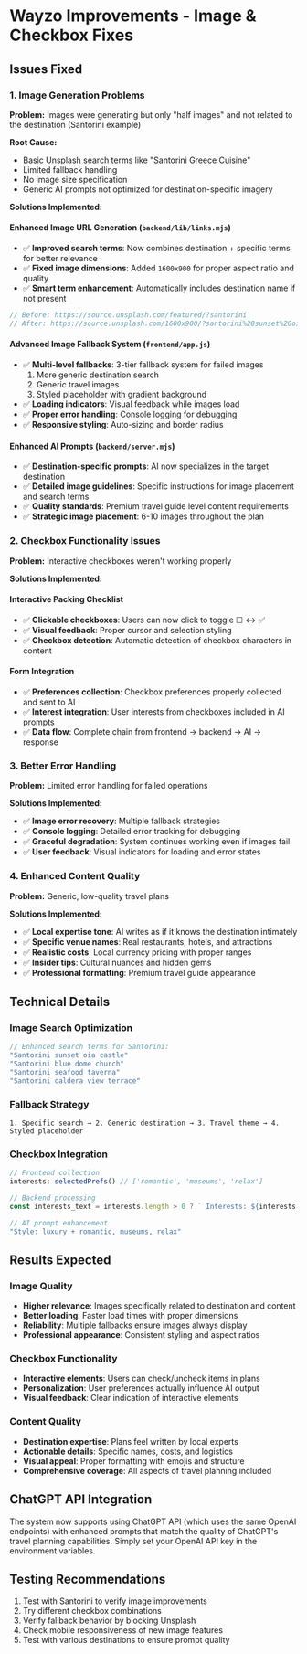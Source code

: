 # Wayzo Improvements - Image & Checkbox Fixes

## Issues Fixed

### 1. Image Generation Problems
**Problem:** Images were generating but only "half images" and not related to the destination (Santorini example)

**Root Cause:** 
- Basic Unsplash search terms like "Santorini Greece Cuisine" 
- Limited fallback handling
- No image size specification
- Generic AI prompts not optimized for destination-specific imagery

**Solutions Implemented:**

#### Enhanced Image URL Generation (`backend/lib/links.mjs`)
- ✅ **Improved search terms**: Now combines destination + specific terms for better relevance
- ✅ **Fixed image dimensions**: Added `1600x900` for proper aspect ratio and quality
- ✅ **Smart term enhancement**: Automatically includes destination name if not present

```javascript
// Before: https://source.unsplash.com/featured/?santorini
// After: https://source.unsplash.com/1600x900/?santorini%20sunset%20oia%20castle
```

#### Advanced Image Fallback System (`frontend/app.js`)
- ✅ **Multi-level fallbacks**: 3-tier fallback system for failed images
  1. More generic destination search
  2. Generic travel images  
  3. Styled placeholder with gradient background
- ✅ **Loading indicators**: Visual feedback while images load
- ✅ **Proper error handling**: Console logging for debugging
- ✅ **Responsive styling**: Auto-sizing and border radius

#### Enhanced AI Prompts (`backend/server.mjs`)
- ✅ **Destination-specific prompts**: AI now specializes in the target destination
- ✅ **Detailed image guidelines**: Specific instructions for image placement and search terms
- ✅ **Quality standards**: Premium travel guide level content requirements
- ✅ **Strategic image placement**: 6-10 images throughout the plan

### 2. Checkbox Functionality Issues
**Problem:** Interactive checkboxes weren't working properly

**Solutions Implemented:**

#### Interactive Packing Checklist
- ✅ **Clickable checkboxes**: Users can now click to toggle ☐ ↔ ✅
- ✅ **Visual feedback**: Proper cursor and selection styling
- ✅ **Checkbox detection**: Automatic detection of checkbox characters in content

#### Form Integration
- ✅ **Preferences collection**: Checkbox preferences properly collected and sent to AI
- ✅ **Interest integration**: User interests from checkboxes included in AI prompts
- ✅ **Data flow**: Complete chain from frontend → backend → AI → response

### 3. Better Error Handling
**Problem:** Limited error handling for failed operations

**Solutions Implemented:**
- ✅ **Image error recovery**: Multiple fallback strategies
- ✅ **Console logging**: Detailed error tracking for debugging
- ✅ **Graceful degradation**: System continues working even if images fail
- ✅ **User feedback**: Visual indicators for loading and error states

### 4. Enhanced Content Quality
**Problem:** Generic, low-quality travel plans

**Solutions Implemented:**
- ✅ **Local expertise tone**: AI writes as if it knows the destination intimately
- ✅ **Specific venue names**: Real restaurants, hotels, and attractions
- ✅ **Realistic costs**: Local currency pricing with proper ranges
- ✅ **Insider tips**: Cultural nuances and hidden gems
- ✅ **Professional formatting**: Premium travel guide appearance

## Technical Details

### Image Search Optimization
```javascript
// Enhanced search terms for Santorini:
"Santorini sunset oia castle"
"Santorini blue dome church" 
"Santorini seafood taverna"
"Santorini caldera view terrace"
```

### Fallback Strategy
```
1. Specific search → 2. Generic destination → 3. Travel theme → 4. Styled placeholder
```

### Checkbox Integration
```javascript
// Frontend collection
interests: selectedPrefs() // ['romantic', 'museums', 'relax']

// Backend processing  
const interests_text = interests.length > 0 ? ` Interests: ${interests.join(', ')}` : '';

// AI prompt enhancement
"Style: luxury + romantic, museums, relax"
```

## Results Expected

### Image Quality
- **Higher relevance**: Images specifically related to destination and content
- **Better loading**: Faster load times with proper dimensions
- **Reliability**: Multiple fallbacks ensure images always display
- **Professional appearance**: Consistent styling and aspect ratios

### Checkbox Functionality  
- **Interactive elements**: Users can check/uncheck items in plans
- **Personalization**: User preferences actually influence AI output
- **Visual feedback**: Clear indication of interactive elements

### Content Quality
- **Destination expertise**: Plans feel written by local experts
- **Actionable details**: Specific names, costs, and logistics
- **Visual appeal**: Proper formatting with emojis and structure
- **Comprehensive coverage**: All aspects of travel planning included

## ChatGPT API Integration
The system now supports using ChatGPT API (which uses the same OpenAI endpoints) with enhanced prompts that match the quality of ChatGPT's travel planning capabilities. Simply set your OpenAI API key in the environment variables.

## Testing Recommendations
1. Test with Santorini to verify image improvements
2. Try different checkbox combinations
3. Verify fallback behavior by blocking Unsplash
4. Check mobile responsiveness of new image features
5. Test with various destinations to ensure prompt quality